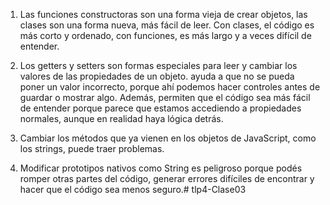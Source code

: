 1)  Las funciones constructoras son una forma vieja de crear objetos, las clases son una forma nueva, más fácil de leer.
Con clases, el código es más corto y ordenado, con funciones, es más largo y a veces difícil de entender.

2) Los getters y setters son formas especiales para leer y cambiar los valores de las propiedades de un objeto. ayuda a que no se pueda poner un valor incorrecto, porque ahí podemos hacer controles antes de guardar o mostrar algo. Además, permiten que el código sea más fácil de entender porque parece que estamos accediendo a propiedades normales, aunque en realidad haya lógica detrás.

3) Cambiar los métodos que ya vienen en los objetos de JavaScript, como los strings, puede traer problemas.

4) Modificar prototipos nativos como String es peligroso porque podés romper otras partes del código, generar errores difíciles de encontrar y hacer que el código sea menos seguro.#   t l p 4 - C l a s e 0 3  
 